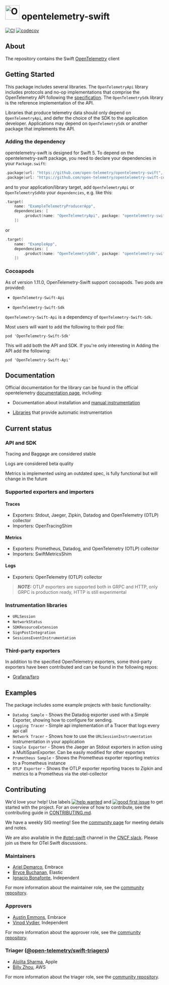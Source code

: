 # <img src="https://opentelemetry.io/img/logos/opentelemetry-logo-nav.png" alt="OpenTelemetry Icon" width="45" height=""> opentelemetry-swift

[![CI](https://github.com/open-telemetry/opentelemetry-swift/actions/workflows/BuildAndTest.yml/badge.svg)](https://github.com/open-telemetry/opentelemetry-swift/actions/workflows/BuildAndTest.yml?query=branch%3Amain+)
[![codecov](https://codecov.io/gh/open-telemetry/opentelemetry-swift/branch/master/graph/badge.svg)](https://codecov.io/gh/open-telemetry/opentelemetry-swift)

## About

The repository contains the Swift [OpenTelemetry](https://opentelemetry.io/) client

## Getting Started

This package includes several libraries. The `OpenTelemetryApi` library includes protocols and no-op implementations that comprise the OpenTelemetry API following the [specification](https://github.com/open-telemetry/opentelemetry-specification). The `OpenTelemetrySdk` library is the reference implementation of the API.

Libraries that produce telemetry data should only depend on `OpenTelemetryApi`, and defer the choice of the SDK to the application developer. Applications may depend on `OpenTelemetrySdk` or another package that implements the API.

### Adding the dependency

opentelemetry-swift is designed for Swift 5. To depend on the opentelemetry-swift package, you need to declare your dependencies in your `Package.swift`:

```swift
.package(url: "https://github.com/open-telemetry/opentelemetry-swift", from: "2.2.0"),
.package(url: "https://github.com/open-telemetry/opentelemetry-swift-core.git", from: "2.2.0")
```

and to your application/library target, add `OpenTelemetryApi` or `OpenTelemetrySdk`to your `dependencies`, e.g. like this:

```swift
.target(
    name: "ExampleTelemetryProducerApp",
    dependencies: [
        .product(name: "OpenTelemetryApi", package: "opentelemetry-swift-core")
    ])
```

or

```swift
.target(
    name: "ExampleApp",
    dependencies: [
        .product(name: "OpenTelemetrySdk", package: "opentelemetry-swift-core")
    ])
```

### Cocoapods

As of version 1.11.0, OpenTelemetry-Swift support cocoapods. 
Two pods are provided: 

- `OpenTelemetry-Swift-Api`

- `OpenTelemetry-Swift-Sdk`

`OpenTelemetry-Swift-Api` is a dependency of `OpenTelemetry-Swift-Sdk`. 

Most users will want to add the following to their pod file:

`pod 'OpenTelemetry-Swift-Sdk'`

This will add both the API and SDK. If you're only interesting in Adding the API add the following: 

`pod 'OpenTelemetry-Swift-Api'`

## Documentation

Official documentation for the library can be found in the official opentelemetry [documentation  page](https://opentelemetry.io/docs/instrumentation/swift/), including:

* Documentation about installation and [manual instrumentation](https://opentelemetry.io/docs/instrumentation/swift/manual/)

* [Libraries](https://opentelemetry.io/docs/instrumentation/swift/libraries/) that provide automatic instrumentation

## Current status

### API and SDK

Tracing and Baggage are considered stable

Logs are considered beta quality

Metrics is implemented using an outdated spec, is fully functional but will change in the future

### Supported exporters and importers

#### Traces

* Exporters: Stdout, Jaeger, Zipkin, Datadog and OpenTelemetry (OTLP) collector
* Importers: OpenTracingShim

#### Metrics

* Exporters: Prometheus, Datadog, and OpenTelemetry (OTLP) collector
* Importers: SwiftMetricsShim

#### Logs

* Exporters: OpenTelemetry (OTLP) collector

> **_NOTE:_** OTLP exporters are supported both in GRPC and HTTP, only GRPC is production ready, HTTP is still experimental

### Instrumentation libraries

* `URLSession`
* `NetworkStatus`
* `SDKResourceExtension`
* `SignPostIntegration`
* `SessionsEventInstrumentation`

### Third-party exporters
In addition to the specified OpenTelemetry exporters, some third-party exporters have been contributed and can be found in the following repos: 
* [Grafana/faro](https://github.com/grafana/faro-otel-swift-exporter)

## Examples

The package includes some example projects with basic functionality:

* `Datadog Sample` -  Shows the Datadog exporter used with a Simple Exporter, showing how to configure for sending.
* `Logging Tracer` -  Simple api implementation of a Tracer that logs every api call
* `Network Tracer` -  Shows how to use the `URLSessionInstrumentation` instrumentation in your application
* `Simple Exporter` - Shows the Jaeger an Stdout exporters in action using a MultiSpanExporter. Can be easily modified for other exporters
* `Prometheus Sample` - Shows the Prometheus exporter reporting metrics to a Prometheus instance
* `OTLP Exporter` - Shows the OTLP exporter reporting traces to Zipkin and metrics to a Prometheus via the otel-collector

## Contributing
We'd love your help! Use labels [![help wanted](https://img.shields.io/github/issues-search/open-telemetry/opentelemetry-swift?query=is%3Aissue%20is%3Aopen%20label%3A%22help%20wanted%22&label=help%20wanted&color=rgb(0%2C%20134%2C%20114)&logo=opentelemetry)](https://github.com/open-telemetry/opentelemetry-swift/issues?q=state%3Aopen%20label%3A%22help%20wanted%22) and [![good first issue](https://img.shields.io/github/issues-search/open-telemetry/opentelemetry-swift?query=is%3Aissue%20is%3Aopen%20label%3A%22good%20first%20issue%22&label=good%20first%20issue&color=rgb(112%2C%2087%2C%20255)&logo=opentelemetry)](https://github.com/open-telemetry/opentelemetry-swift/issues?q=state%3Aopen%20label%3A%22good%20first%20issue%22) 
 to get started with the project. 
For an overview of how to contribute, see the contributing guide in [CONTRIBUTING.md](CONTRIBUTING.md).

We have a weekly SIG meeting! See the [community page](https://github.com/open-telemetry/community#swift-sdk) for meeting details and notes.

We are also available in the [#otel-swift](https://cloud-native.slack.com/archives/C01NCHR19SB) channel in the [CNCF slack](https://slack.cncf.io/). Please join us there for OTel Swift discussions.

### Maintainers

- [Ariel Demarco](https://github.com/arieldemarco), Embrace
- [Bryce Buchanan](https://github.com/bryce-b), Elastic
- [Ignacio Bonafonte](https://github.com/nachobonafonte), Independent

For more information about the maintainer role, see the [community repository](https://github.com/open-telemetry/community/blob/main/guides/contributor/membership.md#maintainer).

### Approvers

- [Austin Emmons](https://github.com/atreat), Embrace
- [Vinod Vydier](https://github.com/vvydier), Independent

For more information about the approver role, see the [community repository](https://github.com/open-telemetry/community/blob/main/guides/contributor/membership.md#approver).

### Triager ([@open-telemetry/swift-triagers](https://github.com/orgs/open-telemetry/teams/swift-triagers))

- [Alolita Sharma](https://github.com/alolita), Apple
- [Billy Zhou](https://github.com/williazz), AWS

For more information about the triager role, see the [community repository](https://github.com/open-telemetry/community/blob/main/community-membership.md#triager).
